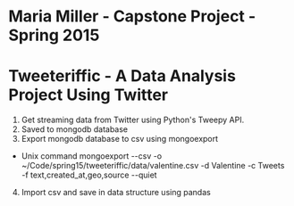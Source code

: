 # Maria Miller - Capstone Project - Spring 2015
# Tweeteriffic - A Data Analysis Project Using Twitter


1. Get streaming data from Twitter using Python's Tweepy API.
2. Saved to mongodb database
3. Export mongodb database to csv using mongoexport
  * Unix command
   mongoexport --csv -o ~/Code/spring15/tweeteriffic/data/valentine.csv -d Valentine -c Tweets -f text,created_at,geo,source --quiet
4. Import csv and save in data structure using pandas
